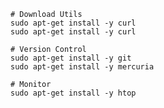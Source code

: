     
    # Download Utils
    sudo apt-get install -y curl 
    sudo apt-get install -y curl
    
    # Version Control
    sudo apt-get install -y git
    sudo apt-get install -y mercuria
    
    # Monitor
    sudo apt-get install -y htop
    
